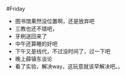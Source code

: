 #Friday

- 图书馆果然没位置啊，还是放弃吧
- 三教也还不错吧，
- 牙刷送回来了
- 中午还算睡的好吧
- 下午又是线代，不过没时间了，过一下吧
- 晚上薛镇东谈论
- 看了实验，解决way，这玩意就该早解决吧。。
